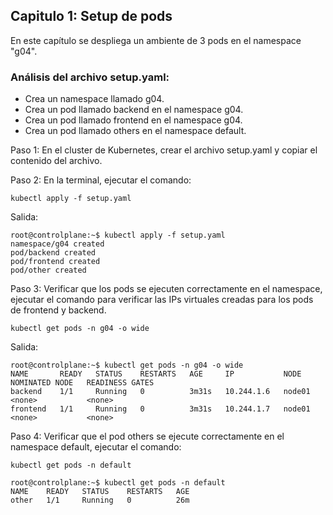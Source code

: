 ## Capitulo 1: Setup de pods
En este capítulo se despliega un ambiente de 3 pods en el namespace "g04".

### Análisis del archivo setup.yaml:

- Crea un namespace llamado g04.
- Crea un pod llamado backend en el namespace g04. 
- Crea un pod llamado frontend en el namespace g04. 
- Crea un pod llamado others en el namespace default.

Paso 1: En el cluster de Kubernetes, crear el archivo setup.yaml y copiar el contenido del archivo.

Paso 2: En la terminal, ejecutar el comando: 

```
kubectl apply -f setup.yaml
```

Salida:

```
root@controlplane:~$ kubectl apply -f setup.yaml
namespace/g04 created
pod/backend created
pod/frontend created
pod/other created
```

Paso 3: Verificar que los pods se ejecuten correctamente en el namespace, ejecutar el comando para verificar las IPs virtuales creadas para los pods de frontend y backend.

```
kubectl get pods -n g04 -o wide
```

Salida:

```
root@controlplane:~$ kubectl get pods -n g04 -o wide
NAME       READY   STATUS    RESTARTS   AGE     IP           NODE     NOMINATED NODE   READINESS GATES
backend    1/1     Running   0          3m31s   10.244.1.6   node01   <none>           <none>
frontend   1/1     Running   0          3m31s   10.244.1.7   node01   <none>           <none>
```

Paso 4: Verificar que el pod others se ejecute correctamente en el namespace default, ejecutar el comando: 

```
kubectl get pods -n default
```

```
root@controlplane:~$ kubectl get pods -n default
NAME    READY   STATUS    RESTARTS   AGE
other   1/1     Running   0          26m
```